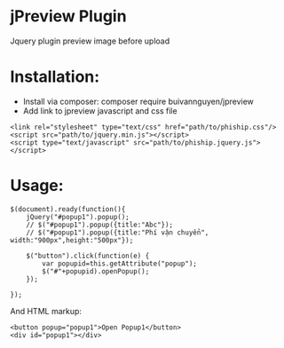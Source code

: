 # jPreview Plugin
Jquery plugin preview image before upload
# Installation:
- Install via composer: composer require buivannguyen/jpreview
- Add link to jpreview javascript and css file

```
<link rel="stylesheet" type="text/css" href="path/to/phiship.css"/>
<script src="path/to/jquery.min.js"></script>
<script type="text/javascript" src="path/to/phiship.jquery.js"></script>
  ```
  
# Usage:

```
$(document).ready(function(){
    jQuery("#popup1").popup();
    // $("#popup1").popup({title:"Abc"});
    // $("#popup1").popup({title:"Phí vận chuyển", width:"900px",height:"500px"});

    $("button").click(function(e) {
        var popupid=this.getAttribute("popup");
        $("#"+popupid).openPopup();
    });
    
});
```

And HTML markup:

```
<button popup="popup1">Open Popup1</button>
<div id="popup1"></div>
```
